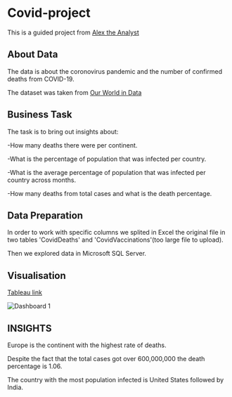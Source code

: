 # Covid-project

This is a guided project from <a href="https://www.youtube.com/watch?v=qfyynHBFOsM&list=PLUaB-1hjhk8H48Pj32z4GZgGWyylqv85f&index=2">Alex the Analyst</a> 

<h2>About Data</h2>

The data is about the coronovirus pandemic and the number of confirmed deaths from COVID-19.

The dataset was taken from <a href="https://ourworldindata.org/covid-deaths">Our World in Data</a>

<h2>Business Task</h2>

The task is to bring out insights about:

-How many deaths there were per continent.

-What is the percentage of population that was infected per country.

-What is the average percentage of population that was infected per country across months.

-How many deaths from total cases and what is the death percentage.

<h2>Data Preparation</h2>

In order to work with specific columns we splited in Excel the original file in two tables 'CovidDeaths' and 'CovidVaccinations'(too large file to upload).

Then we explored data in Microsoft SQL Server.

<h2>Visualisation</h2>

<a href="https://public.tableau.com/app/profile/dimitra.nikoloutsou/viz/Covidproject_16643104602390/Dashboard1">Tableau link</a> 

![Dashboard 1](https://user-images.githubusercontent.com/114480002/199582208-590b2454-6d72-41de-9341-2a39916cbd12.png)

<h2>INSIGHTS</h2>

Europe is the continent with the highest rate of deaths.

Despite the fact that the total cases got over 600,000,000 the death percentage is 1.06.

The country with the most population infected is United States followed by India.







